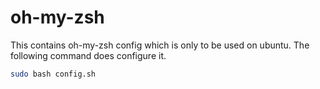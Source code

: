 # oh-my-zsh

This contains oh-my-zsh config which is only to be used on ubuntu.
The following command does configure it.

```bash
sudo bash config.sh
```
